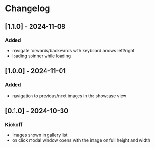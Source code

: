 # Changelog

## [1.1.0] - 2024-11-08

### Added

- navigate forwards/backwards with keyboard arrows left/right
- loading spinner while loading

## [1.0.0] - 2024-11-01

### Added

- navigation to previous/next images in the showcase view

## [0.1.0] - 2024-10-30

### Kickoff

- Images shown in gallery list
- on click modal window opens with the image on full height and width
